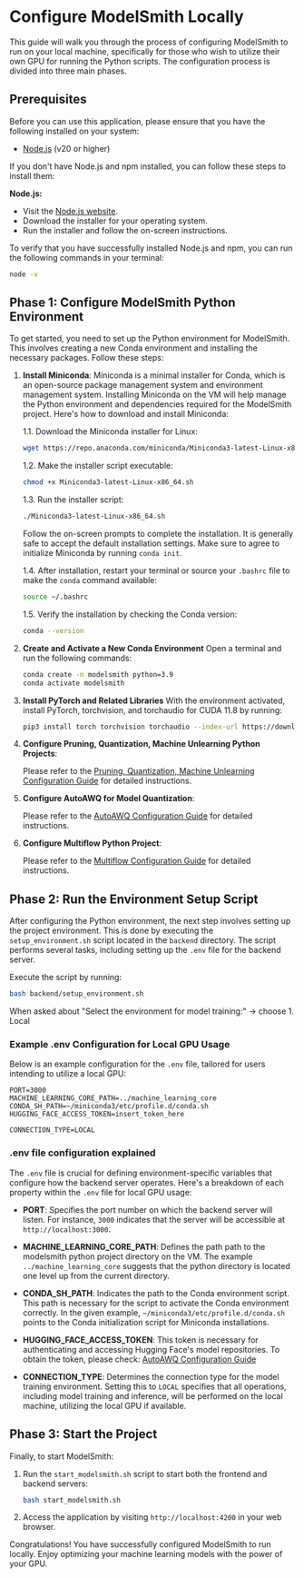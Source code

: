 # Configure ModelSmith Locally

This guide will walk you through the process of configuring ModelSmith to run on your local machine, specifically for those who wish to utilize their own GPU for running the Python scripts. The configuration process is divided into three main phases.

## Prerequisites

Before you can use this application, please ensure that you have the following installed on your system:

- [Node.js](https://nodejs.org/) (v20 or higher)

If you don't have Node.js and npm installed, you can follow these steps to install them:

**Node.js:**

- Visit the [Node.js website](https://nodejs.org/).
- Download the installer for your operating system.
- Run the installer and follow the on-screen instructions.

To verify that you have successfully installed Node.js and npm, you can run the following commands in your terminal:

```bash
node -v
```

## Phase 1: Configure ModelSmith Python Environment

To get started, you need to set up the Python environment for ModelSmith. This involves creating a new Conda environment and installing the necessary packages. Follow these steps:

1. **Install Miniconda**: Miniconda is a minimal installer for Conda, which is an open-source package management system and environment management system. Installing Miniconda on the VM will help manage the Python environment and dependencies required for the ModelSmith project. Here's how to download and install Miniconda:

   1.1. Download the Miniconda installer for Linux:

   ```bash
   wget https://repo.anaconda.com/miniconda/Miniconda3-latest-Linux-x86_64.sh
   ```

   1.2. Make the installer script executable:

   ```bash
   chmod +x Miniconda3-latest-Linux-x86_64.sh
   ```

   1.3. Run the installer script:

   ```bash
   ./Miniconda3-latest-Linux-x86_64.sh
   ```

   Follow the on-screen prompts to complete the installation. It is generally safe to accept the default installation settings. Make sure to agree to initialize Miniconda by running `conda init`.

   1.4. After installation, restart your terminal or source your `.bashrc` file to make the `conda` command available:

   ```bash
   source ~/.bashrc
   ```

   1.5. Verify the installation by checking the Conda version:

   ```bash
   conda --version
   ```

2. **Create and Activate a New Conda Environment**
   Open a terminal and run the following commands:

   ```bash
   conda create -n modelsmith python=3.9
   conda activate modelsmith
   ```

3. **Install PyTorch and Related Libraries**
   With the environment activated, install PyTorch, torchvision, and torchaudio for CUDA 11.8 by running:

   ```bash
   pip3 install torch torchvision torchaudio --index-url https://download.pytorch.org/whl/cu118
   ```

4. **Configure Pruning, Quantization, Machine Unlearning Python Projects**:

   Please refer to the [Pruning, Quantization, Machine Unlearning Configuration Guide](configure-pruning-quant-ml.md) for detailed instructions.

5. **Configure AutoAWQ for Model Quantization**:

   Please refer to the [AutoAWQ Configuration Guide](configure-autoawq.md) for detailed instructions.

6. **Configure Multiflow Python Project**:

   Please refer to the [Multiflow Configuration Guide](configure-multiflow.md) for detailed instructions.

## Phase 2: Run the Environment Setup Script

After configuring the Python environment, the next step involves setting up the project environment. This is done by executing the `setup_environment.sh` script located in the `backend` directory. The script performs several tasks, including setting up the `.env` file for the backend server.

Execute the script by running:

```bash
bash backend/setup_environment.sh
```

When asked about "Select the environment for model training:" -> choose 1. Local

### Example .env Configuration for Local GPU Usage

Below is an example configuration for the `.env` file, tailored for users intending to utilize a local GPU:

```
PORT=3000
MACHINE_LEARNING_CORE_PATH=../machine_learning_core
CONDA_SH_PATH=~/miniconda3/etc/profile.d/conda.sh
HUGGING_FACE_ACCESS_TOKEN=insert_token_here

CONNECTION_TYPE=LOCAL
```

### .env file configuration explained

The `.env` file is crucial for defining environment-specific variables that configure how the backend server operates. Here's a breakdown of each property within the `.env` file for local GPU usage:

- **PORT**: Specifies the port number on which the backend server will listen. For instance, `3000` indicates that the server will be accessible at `http://localhost:3000`.

- **MACHINE_LEARNING_CORE_PATH**: Defines the path path to the modelsmith python project directory on the VM. The example `../machine_learning_core` suggests that the python directory is located one level up from the current directory.

- **CONDA_SH_PATH**: Indicates the path to the Conda environment script. This path is necessary for the script to activate the Conda environment correctly. In the given example, `~/miniconda3/etc/profile.d/conda.sh` points to the Conda initialization script for Miniconda installations.

- **HUGGING_FACE_ACCESS_TOKEN**: This token is necessary for authenticating and accessing Hugging Face's model repositories. To obtain the token, please check: [AutoAWQ Configuration Guide](configure-autoawq.md)

- **CONNECTION_TYPE**: Determines the connection type for the model training environment. Setting this to `LOCAL` specifies that all operations, including model training and inference, will be performed on the local machine, utilizing the local GPU if available.

## Phase 3: Start the Project

Finally, to start ModelSmith:

1. Run the `start_modelsmith.sh` script to start both the frontend and backend servers:

   ```bash
   bash start_modelsmith.sh
   ```

2. Access the application by visiting `http://localhost:4200` in your web browser.

Congratulations! You have successfully configured ModelSmith to run locally. Enjoy optimizing your machine learning models with the power of your GPU.
